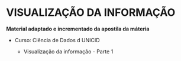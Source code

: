 # VISUALIZAÇÃO DA INFORMAÇÃO

**Material adaptado e incrementado da apostila da máteria**
- Curso: Ciência de Dados d UNICID

  - Visualização da informação - Parte 1
    
